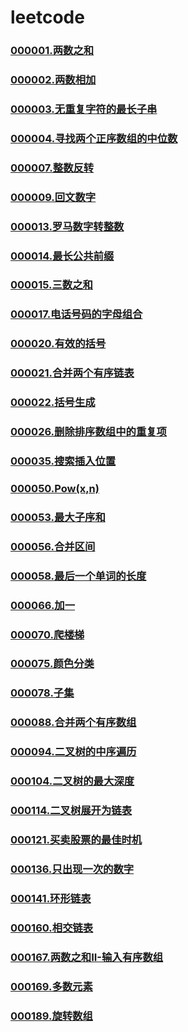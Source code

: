 # leetcode

### [000001.两数之和](https://github.com/vjudge/leetcode/tree/master/000001-000200/000001.两数之和)
### [000002.两数相加](https://github.com/vjudge/leetcode/tree/master/000001-000200/000002.两数相加)
### [000003.无重复字符的最长子串](https://github.com/vjudge/leetcode/tree/master/000001-000200/000003.无重复字符的最长子串)
### [000004.寻找两个正序数组的中位数](https://github.com/vjudge/leetcode/tree/master/000001-000200/000004.寻找两个正序数组的中位数)
### []()
### []()
### [000007.整数反转](https://github.com/vjudge/leetcode/tree/master/000001-000200/000007.整数反转)
### []()
### [000009.回文数字](https://github.com/vjudge/leetcode/tree/master/000001-000200/000009.回文数字)
### []()
### []()
### []()
### [000013.罗马数字转整数](https://github.com/vjudge/leetcode/tree/master/000001-000200/000013.罗马数字转整数)
### [000014.最长公共前缀](https://github.com/vjudge/leetcode/tree/master/000001-000200/000014.最长公共前缀)
### [000015.三数之和](https://github.com/vjudge/leetcode/tree/master/000001-000200/000015.三数之和)
### []()
### [000017.电话号码的字母组合](https://github.com/vjudge/leetcode/tree/master/000001-000200/000017.电话号码的字母组合)
### []()
### []()
### [000020.有效的括号](https://github.com/vjudge/leetcode/tree/master/000001-000200/000020.有效的括号)
### [000021.合并两个有序链表](https://github.com/vjudge/leetcode/tree/master/000001-000200/000021.合并两个有序链表)
### [000022.括号生成](https://github.com/vjudge/leetcode/tree/master/000001-000200/000022.括号生成)
### []()
### [000026.删除排序数组中的重复项](https://github.com/vjudge/leetcode/tree/master/000001-000200/000026.删除排序数组中的重复项)
### []()
### [000035.搜索插入位置](https://github.com/vjudge/leetcode/tree/master/000001-000200/000035.搜索插入位置)
### []()
### [000050.Pow(x,n)](https://github.com/vjudge/leetcode/tree/master/000001-000200/000050.Pow(x,n))
### []()
### [000053.最大子序和](https://github.com/vjudge/leetcode/tree/master/000001-000200/000053.最大子序和)
### []()
### [000056.合并区间](https://github.com/vjudge/leetcode/tree/master/000001-000200/000056.合并区间)
### []()
### []()
### [000058.最后一个单词的长度](https://github.com/vjudge/leetcode/tree/master/000001-000200/000058.最后一个单词的长度)
### []()
### [000066.加一](https://github.com/vjudge/leetcode/tree/master/000001-000200/000066.加一)
### []()
### [000070.爬楼梯](https://github.com/vjudge/leetcode/tree/master/000001-000200/000070.爬楼梯)
### []()
### [000075.颜色分类](https://github.com/vjudge/leetcode/tree/master/000001-000200/000075.颜色分类)
### []()
### [000078.子集](https://github.com/vjudge/leetcode/tree/master/000001-000200/000078.子集)
### []()
### [000088.合并两个有序数组](https://github.com/vjudge/leetcode/tree/master/000001-000200/000088.合并两个有序数组)
### []()
### [000094.二叉树的中序遍历](https://github.com/vjudge/leetcode/tree/master/000001-000200/000094.二叉树的中序遍历)
### []()
### [000104.二叉树的最大深度](https://github.com/vjudge/leetcode/tree/master/000001-000200/000104.二叉树的最大深度)
### []()
### [000114.二叉树展开为链表](https://github.com/vjudge/leetcode/tree/master/000001-000200/000114.二叉树展开为链表)
### []()
### [000121.买卖股票的最佳时机](https://github.com/vjudge/leetcode/tree/master/000001-000200/000121.买卖股票的最佳时机)
### []()
### [000136.只出现一次的数字](https://github.com/vjudge/leetcode/tree/master/000001-000200/000136.只出现一次的数字)
### []()
### [000141.环形链表](https://github.com/vjudge/leetcode/tree/master/000001-000200/000141.环形链表)
### []()
### [000160.相交链表](https://github.com/vjudge/leetcode/tree/master/000001-000200/000160.相交链表)
### []()
### [000167.两数之和II-输入有序数组](https://github.com/vjudge/leetcode/tree/master/000001-000200/000167.两数之和II-输入有序数组)
### []()
### [000169.多数元素](https://github.com/vjudge/leetcode/tree/master/000001-000200/000169.多数元素)
### []()
### [000189.旋转数组](https://github.com/vjudge/leetcode/tree/master/000001-000200/000189.旋转数组)
### []()
